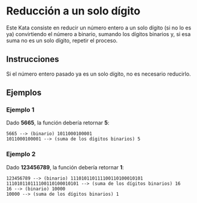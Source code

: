 # Reducción a un solo dígito

Este Kata consiste en reducir un número entero a un solo dígito (si no lo es ya) convirtiendo el número a binario, sumando los dígitos binarios y, si esa suma no es un solo dígito, repetir el proceso.

## Instrucciones

Si el número entero pasado ya es un solo dígito, no es necesario reducirlo.

## Ejemplos

### Ejemplo 1
Dado **5665**, la función debería retornar **5**:
```
5665 --> (binario) 1011000100001
1011000100001 --> (suma de los dígitos binarios) 5
```

### Ejemplo 2
Dado **123456789**, la función debería retornar **1**:
```
123456789 --> (binario) 111010110111100110100010101
111010110111100110100010101 --> (suma de los dígitos binarios) 16
16 --> (binario) 10000
10000 --> (suma de los dígitos binarios) 1
